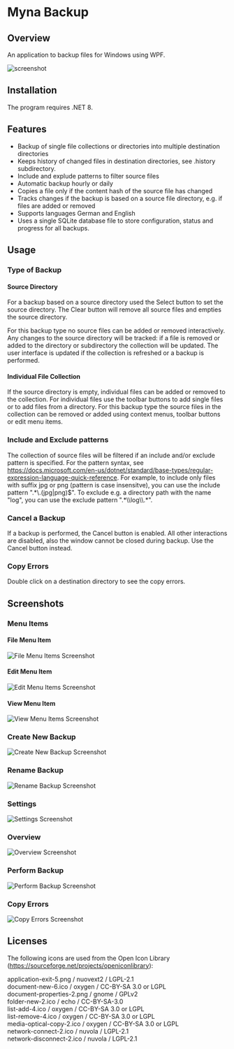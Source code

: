 # Myna Backup

## Overview

An application to backup files for Windows using WPF.

![screenshot](Screenshots/mynabackup.png)

## Installation

The program requires .NET 8.

## Features

* Backup of single file collections or directories into multiple destination directories
* Keeps history of changed files in destination directories, see .history subdirectory.
* Include and explude patterns to filter source files
* Automatic backup hourly or daily
* Copies a file only if the content hash of the source file has changed
* Tracks changes if the backup is based on a source file directory, e.g. if files are added or removed
* Supports languages German and English
* Uses a single SQLite database file to store configuration, status and progress for all backups.

## Usage

### Type of Backup

#### Source Directory

For a backup based on a source directory used the Select button to set the source directory. The Clear button will
remove all source files and empties the source directory.

For this backup type no source files can be added or removed interactively.
Any changes to the source directory will be tracked: if a file is removed or added to the directory
or subdirectory the collection will be updated.
The user interface is updated if the collection is refreshed or a backup is performed.

#### Individual File Collection

If the source directory is empty, individual files can be added or removed to the collection.
For individual files use the toolbar buttons to add single files or to add files from a directory.
For this backup type the source files in the collection can be removed or added using
context menus, toolbar buttons or edit menu items.

### Include and Exclude patterns

The collection of source files will be filtered if an include and/or exclude pattern is specified.
For the pattern syntax, see https://docs.microsoft.com/en-us/dotnet/standard/base-types/regular-expression-language-quick-reference.
For example, to include only files with suffix jpg or png (pattern is case insensitve), you can use
the include pattern ".\*\\.(jpg|png)$".
To exclude e.g. a directory path with the name "log", you can use the exclude pattern ".\*\\\\log\\\\.\*".

### Cancel a Backup

If a backup is performed, the Cancel button is enabled. All other interactions are disabled, also the
window cannot be closed during backup. Use the Cancel button instead.

### Copy Errors

Double click on a destination directory to see the copy errors.

## Screenshots

### Menu Items

#### File Menu Item

![File Menu Items Screenshot](Screenshots/mynabackup_file.png)

#### Edit Menu Item

![Edit Menu Items Screenshot](Screenshots/mynabackup_edit.png)

#### View Menu Item

![View Menu Items Screenshot](Screenshots/mynabackup_view.png)

### Create New Backup

![Create New Backup Screenshot](Screenshots/mynabackup_new.png)

### Rename Backup

![Rename Backup Screenshot](Screenshots/mynabackup_rename.png)

### Settings

![Settings Screenshot](Screenshots/mynabackup_settings.png)

### Overview

![Overview Screenshot](Screenshots/mynabackup_overview.png)

### Perform Backup

![Perform Backup Screenshot](Screenshots/mynabackup_backup.png)

### Copy Errors

![Copy Errors Screenshot](Screenshots/mynabackup_copyerrors.png)

## Licenses

The following icons are used from the Open Icon Library (https://sourceforge.net/projects/openiconlibrary):

application-exit-5.png / nuovext2 / LGPL-2.1<br>
document-new-6.ico / oxygen / CC-BY-SA 3.0 or LGPL<br>
document-properties-2.png / gnome / GPLv2<br>
folder-new-2.ico / echo / CC-BY-SA-3.0<br>
list-add-4.ico / oxygen / CC-BY-SA 3.0 or LGPL<br>
list-remove-4.ico / oxygen / CC-BY-SA 3.0 or LGPL<br>
media-optical-copy-2.ico / oxygen / CC-BY-SA 3.0 or LGPL<br>
network-connect-2.ico / nuvola / LGPL-2.1<br>
network-disconnect-2.ico / nuvola / LGPL-2.1<br>
